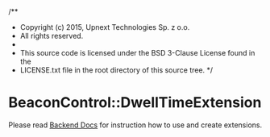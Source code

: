 /**
 * Copyright (c) 2015, Upnext Technologies Sp. z o.o.
 * All rights reserved.
 *
 * This source code is licensed under the BSD 3-Clause License found in the
 * LICENSE.txt file in the root directory of this source tree. 
 */

# BeaconControl::DwellTimeExtension

Please read [Backend Docs](http://beaconos.up-next.io/dev/backend-docs) for instruction
how to use and create extensions.